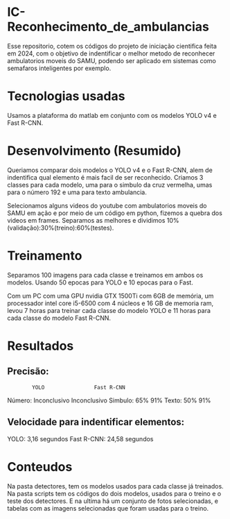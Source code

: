# IC-Reconhecimento_de_ambulancias

Esse repositorio, cotem os códigos do projeto de iniciação cientifica feita em 2024, com o objetivo de indentificar o melhor metodo de reconhecer ambulatorios moveis do SAMU, podendo ser aplicado em sistemas como semafaros inteligentes por exemplo.

# Tecnologias usadas

Usamos a plataforma do matlab em conjunto com os modelos YOLO v4 e Fast R-CNN.

# Desenvolvimento (Resumido)

Queriamos comparar dois modelos o YOLO v4 e o Fast R-CNN, alem de indentifica qual elemento é mais facil de ser reconhecido. Criamos 3 classes para cada modelo, uma para o simbulo da cruz vermelha, umas para o número 192 e uma para texto ambulancia.

Selecionamos alguns videos do youtube com ambulatorios moveis do SAMU em ação e por meio de um código em python, fizemos a quebra dos videos em frames. Separamos as melhores e dividimos 10%(validação):30%(treino):60%(testes).  

# Treinamento

Separamos 100 imagens para cada classe e treinamos em ambos os modelos. Usando 50 epocas para YOLO e 10 epocas para o Fast. 

Com um PC com uma GPU nvidia GTX 1500Ti com 6GB de memória, um processador intel core i5-6500 com 4 núcleos e 16 GB de memoria ram, levou 7 horas para treinar cada classe do modelo YOLO e 11 horas para cada classe do modelo Fast R-CNN.

# Resultados

## Precisão:
            YOLO                Fast R-CNN
Número:     Inconclusivo        Inconclusivo
Simbulo:    65%                 91%
Texto:      50%                 91%

## Velocidade para indentificar elementos:

YOLO: 3,16 segundos
Fast R-CNN: 24,58 segundos


# Conteudos

Na pasta detectores, tem os modelos usados para cada classe já treinados. Na pasta scripts tem os códigos do dois modelos, usados para o treino e o teste dos detectores. E na ultima há um conjunto de fotos selecionadas, e tabelas com as imagens selecionadas que foram usadas para o treino.